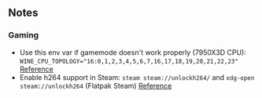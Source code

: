 ## Notes
### Gaming
* Use this env var if gamemode doesn't work properly (7950X3D CPU): `WINE_CPU_TOPOLOGY="16:0,1,2,3,4,5,6,7,16,17,18,19,20,21,22,23"` [Reference](https://discuss.cachyos.org/t/cpu-utilization-with-gamemode-vs-game-performance/2012/3)
* Enable h264 support in Steam: `steam steam://unlockh264/` and `xdg-open steam://unlockh264` (Flatpak Steam) [Reference](https://reddit.com/r/linux_gaming/comments/1jc4k6g/graphical_bug_on_fragpunk/mhzcfi8/?context=3#mhzcfi8)